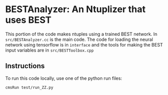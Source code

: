 # BESTAnalyzer: An Ntuplizer that uses BEST

This portion of the code makes ntuples using a trained BEST network. In `src/BESTAnalyzer.cc` is the main code.
The code for loading the neural network using tensorflow is in `interface` and the tools for making the BEST input 
variables are in `src/BESTToolbox.cpp`

## Instructions

To run this code locally, use one of the python run files:

```bash
cmsRun test/run_ZZ.py
```


